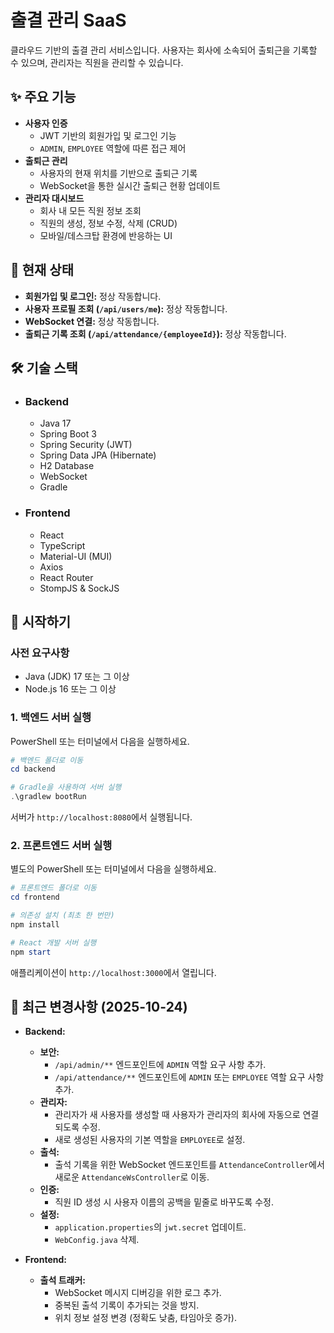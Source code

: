 # 출결 관리 SaaS

클라우드 기반의 출결 관리 서비스입니다. 사용자는 회사에 소속되어 출퇴근을 기록할 수 있으며, 관리자는 직원을 관리할 수 있습니다.

## ✨ 주요 기능

- **사용자 인증**
  - JWT 기반의 회원가입 및 로그인 기능
  - `ADMIN`, `EMPLOYEE` 역할에 따른 접근 제어
- **출퇴근 관리**
  - 사용자의 현재 위치를 기반으로 출퇴근 기록
  - WebSocket을 통한 실시간 출퇴근 현황 업데이트
- **관리자 대시보드**
  - 회사 내 모든 직원 정보 조회
  - 직원의 생성, 정보 수정, 삭제 (CRUD)
  - 모바일/데스크탑 환경에 반응하는 UI

## 🚀 현재 상태

- **회원가입 및 로그인:** 정상 작동합니다.
- **사용자 프로필 조회 (`/api/users/me`):** 정상 작동합니다.
- **WebSocket 연결:** 정상 작동합니다.
- **출퇴근 기록 조회 (`/api/attendance/{employeeId}`):** 정상 작동합니다.

## 🛠️ 기술 스택

- ### **Backend**
  - Java 17
  - Spring Boot 3
  - Spring Security (JWT)
  - Spring Data JPA (Hibernate)
  - H2 Database
  - WebSocket
  - Gradle

- ### **Frontend**
  - React
  - TypeScript
  - Material-UI (MUI)
  - Axios
  - React Router
  - StompJS & SockJS

## 🚀 시작하기

### 사전 요구사항

- Java (JDK) 17 또는 그 이상
- Node.js 16 또는 그 이상

### 1. 백엔드 서버 실행

PowerShell 또는 터미널에서 다음을 실행하세요.

```powershell
# 백엔드 폴더로 이동
cd backend

# Gradle을 사용하여 서버 실행
.\gradlew bootRun
```

서버가 `http://localhost:8080`에서 실행됩니다.

### 2. 프론트엔드 서버 실행

별도의 PowerShell 또는 터미널에서 다음을 실행하세요.

```powershell
# 프론트엔드 폴더로 이동
cd frontend

# 의존성 설치 (최초 한 번만)
npm install

# React 개발 서버 실행
npm start
```

애플리케이션이 `http://localhost:3000`에서 열립니다.

## 📝 최근 변경사항 (2025-10-24)

*   **Backend:**
    *   **보안:**
        *   `/api/admin/**` 엔드포인트에 `ADMIN` 역할 요구 사항 추가.
        *   `/api/attendance/**` 엔드포인트에 `ADMIN` 또는 `EMPLOYEE` 역할 요구 사항 추가.
    *   **관리자:**
        *   관리자가 새 사용자를 생성할 때 사용자가 관리자의 회사에 자동으로 연결되도록 수정.
        *   새로 생성된 사용자의 기본 역할을 `EMPLOYEE`로 설정.
    *   **출석:**
        *   출석 기록을 위한 WebSocket 엔드포인트를 `AttendanceController`에서 새로운 `AttendanceWsController`로 이동.
    *   **인증:**
        *   직원 ID 생성 시 사용자 이름의 공백을 밑줄로 바꾸도록 수정.
    *   **설정:**
        *   `application.properties`의 `jwt.secret` 업데이트.
        *   `WebConfig.java` 삭제.

*   **Frontend:**
    *   **출석 트래커:**
        *   WebSocket 메시지 디버깅을 위한 로그 추가.
        *   중복된 출석 기록이 추가되는 것을 방지.
        *   위치 정보 설정 변경 (정확도 낮춤, 타임아웃 증가).
